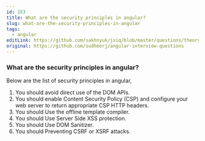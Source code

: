 ```yaml
---
id: 153
title: What are the security principles in angular?
slug: what-are-the-security-principles-in-angular
tags:
  - angular
editLink: https://github.com/sakhnyuk/jsiq/blob/master/questions/theory/angular/153.md
original: https://github.com/sudheerj/angular-interview-questions
---
```


### What are the security principles in angular?

Below are the list of security principles in angular,

1. You should avoid direct use of the DOM APIs.
2. You should enable Content Security Policy (CSP) and configure your web server to return appropriate CSP HTTP headers.
3. You should Use the offline template compiler.
4. You should Use Server Side XSS protection.
5. You should Use DOM Sanitizer.
6. You should Preventing CSRF or XSRF attacks.